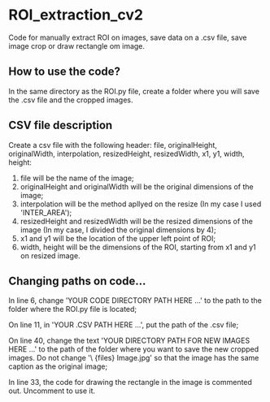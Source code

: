 # ROI_extraction_cv2
Code for manually extract ROI on images, save data on a .csv file, save image crop or draw rectangle om image.

## How to use the code?

In the same directory as the ROI.py file, create a folder where you will save the .csv file and the cropped images.

## CSV file description

Create a csv file with the following header: file, originalHeight, originalWidth, interpolation, resizedHeight, resizedWidth, x1, y1, width, height:

1) file will be the name of the image;
2) originalHeight and originalWidth will be the original dimensions of the image;
3) interpolation will be the method apllyed on the resize (In my case I used 'INTER_AREA');
4) resizedHeight and resizedWidth will be the resized dimensions of the image (In my case, I divided the original dimensions by 4);
5) x1 and y1 will be the location of the upper left point of ROI;
6) width, height will be the dimensions of the ROI, starting from x1 and y1 on resized image.

## Changing paths on code...
In line 6, change 'YOUR CODE DIRECTORY PATH HERE ...' to the path to the folder where the ROI.py file is located;

On line 11, in 'YOUR .CSV PATH HERE ...', put the path of the .csv file;

On line 40, change the text 'YOUR DIRECTORY PATH FOR NEW IMAGES HERE ...' to the path of the folder where you want to save the new cropped images. Do not change '\ {files} Image.jpg' so that the image has the same caption as the original image;

In line 33, the code for drawing the rectangle in the image is commented out. Uncomment to use it.
